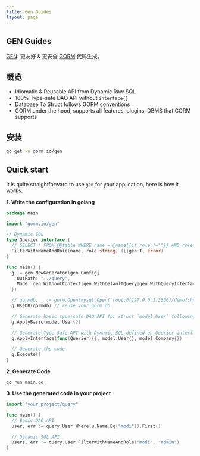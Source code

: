 ```yaml
---
title: Gen Guides
layout: page
---
```


## GEN Guides

[GEN](https://github.com/go-gorm/gen): 更友好 & 更安全 [GORM](https://github.com/go-gorm/gorm) 代码生成。

## 概览

- Idiomatic & Reusable API from Dynamic Raw SQL
- 100% Type-safe DAO API without `interface{}`
- Database To Struct follows GORM conventions
- GORM under the hood, supports all features, plugins, DBMS that GORM supports

## 安装

```sh
go get -u gorm.io/gen
```

## Quick start

It is quite straightforward to use `gen` for your application, here is how it works:

**1. Write the configuration in golang**

```go
package main

import "gorm.io/gen"

// Dynamic SQL
type Querier interface {
  // SELECT * FROM @@table WHERE name = @name{{if role !=""}} AND role = @role{{end}}
  FilterWithNameAndRole(name, role string) ([]gen.T, error)
}

func main() {
  g := gen.NewGenerator(gen.Config{
    OutPath: "../query",
    Mode: gen.WithoutContext|gen.WithDefaultQuery|gen.WithQueryInterface, // generate mode
  })

  // gormdb, _ := gorm.Open(mysql.Open("root:@(127.0.0.1:3306)/demo?charset=utf8mb4&parseTime=True&loc=Local"))
  g.UseDB(gormdb) // reuse your gorm db

  // Generate basic type-safe DAO API for struct `model.User` following conventions
  g.ApplyBasic(model.User{})

  // Generate Type Safe API with Dynamic SQL defined on Querier interface for `model.User` and `model.Company`
  g.ApplyInterface(func(Querier){}, model.User{}, model.Company{})

  // Generate the code
  g.Execute()
}
```

**2. Generate Code**

`go run main.go`

**3. Use the generated code in your project**

```go
import "your_project/query"

func main() {
  // Basic DAO API
  user, err := query.User.Where(u.Name.Eq("modi")).First()

  // Dynamic SQL API
  users, err := query.User.FilterWithNameAndRole("modi", "admin")
}
```
